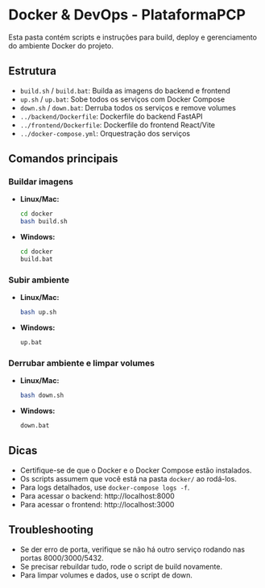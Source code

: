 # Docker & DevOps - PlataformaPCP

Esta pasta contém scripts e instruções para build, deploy e gerenciamento do ambiente Docker do projeto.

## Estrutura
- `build.sh` / `build.bat`: Builda as imagens do backend e frontend
- `up.sh` / `up.bat`: Sobe todos os serviços com Docker Compose
- `down.sh` / `down.bat`: Derruba todos os serviços e remove volumes
- `../backend/Dockerfile`: Dockerfile do backend FastAPI
- `../frontend/Dockerfile`: Dockerfile do frontend React/Vite
- `../docker-compose.yml`: Orquestração dos serviços

## Comandos principais

### Buildar imagens
- **Linux/Mac:**
  ```bash
  cd docker
  bash build.sh
  ```
- **Windows:**
  ```bat
  cd docker
  build.bat
  ```

### Subir ambiente
- **Linux/Mac:**
  ```bash
  bash up.sh
  ```
- **Windows:**
  ```bat
  up.bat
  ```

### Derrubar ambiente e limpar volumes
- **Linux/Mac:**
  ```bash
  bash down.sh
  ```
- **Windows:**
  ```bat
  down.bat
  ```

## Dicas
- Certifique-se de que o Docker e o Docker Compose estão instalados.
- Os scripts assumem que você está na pasta `docker/` ao rodá-los.
- Para logs detalhados, use `docker-compose logs -f`.
- Para acessar o backend: http://localhost:8000
- Para acessar o frontend: http://localhost:3000

## Troubleshooting
- Se der erro de porta, verifique se não há outro serviço rodando nas portas 8000/3000/5432.
- Se precisar rebuildar tudo, rode o script de build novamente.
- Para limpar volumes e dados, use o script de down. 